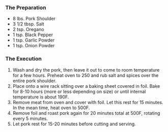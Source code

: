 ### The Preparation

- 8 lbs. Pork Shoulder
- 3 1/2 tbsp. Salt
- 2 tsp. Oregano
- 1 tsp. Black Pepper
- 1 tsp. Garlic Powder
- 1 tsp. Onion Powder


### The Execution

1. Wash and dry the pork, then leave it out to come to room temperature for a few hours. Preheat oven to 250 and rub salt and spices over the entire pork shoulder.
2. Place onto a wire rack sitting over a baking sheet covered in foil. Bake for 8-10 hours (more or less depending on size) or until internal temperature is about 190F.
3. Remove meat from oven and cover with foil. Let this rest for 15 minutes. In the mean time, heat oven to 500F.
4. Remove foil and roast pork again for 20 minutes total at 500F, rotating every 5 minutes.
5. Let pork rest for 15-20 minutes before cutting and serving.
